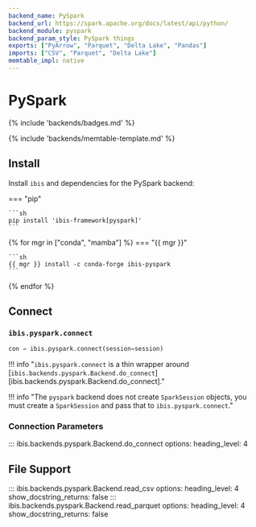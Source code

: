 ```yaml
---
backend_name: PySpark
backend_url: https://spark.apache.org/docs/latest/api/python/
backend_module: pyspark
backend_param_style: PySpark things
exports: ["PyArrow", "Parquet", "Delta Lake", "Pandas"]
imports: ["CSV", "Parquet", "Delta Lake"]
memtable_impl: native
---
```


# PySpark

{% include 'backends/badges.md' %}

{% include 'backends/memtable-template.md' %}

## Install

Install `ibis` and dependencies for the PySpark backend:

=== "pip"

    ```sh
    pip install 'ibis-framework[pyspark]'
    ```

{% for mgr in ["conda", "mamba"] %}
=== "{{ mgr }}"

    ```sh
    {{ mgr }} install -c conda-forge ibis-pyspark
    ```

{% endfor %}

## Connect

### `ibis.pyspark.connect`

```python
con = ibis.pyspark.connect(session=session)
```

<!-- prettier-ignore-start -->
!!! info "`ibis.pyspark.connect` is a thin wrapper around [`ibis.backends.pyspark.Backend.do_connect`][ibis.backends.pyspark.Backend.do_connect]."
<!-- prettier-ignore-end -->

<!-- prettier-ignore-start -->
!!! info "The `pyspark` backend does not create `SparkSession` objects, you must create a `SparkSession` and pass that to `ibis.pyspark.connect`."
<!-- prettier-ignore-end -->

### Connection Parameters

<!-- prettier-ignore-start -->
::: ibis.backends.pyspark.Backend.do_connect
    options:
      heading_level: 4
<!-- prettier-ignore-end -->

## File Support

<!-- prettier-ignore-start -->
::: ibis.backends.pyspark.Backend.read_csv
    options:
      heading_level: 4
      show_docstring_returns: false
::: ibis.backends.pyspark.Backend.read_parquet
    options:
      heading_level: 4
      show_docstring_returns: false
<!-- prettier-ignore-end -->

